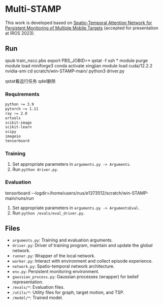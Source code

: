 # Multi-STAMP

This work is developed based on [Spatio-Temporal Attention Network for Persistent Monitoring of Multiple Mobile Targets](https://arxiv.org/abs/2303.06350) (accepted for presentation at IROS 2023).

## Run
qsub train_nscc.pbs
export PBS_JOBID=*
qstat -f
ssh *
module purge
module load miniforge3
conda activate xingjian
module load cuda/12.2.2
nvidia-smi
cd scratch/win-STAMP-main/
python3 driver.py

qstat看运行任务
qdel删除
### Requirements
```bash
python >= 3.9
pytorch >= 1.11
ray >= 2.0
ortools
scikit-image
scikit-learn
scipy
imageio
tensorboard
```

### Training
1. Set appropriate parameters in `arguments.py -> Arguments`.
2. Run `python driver.py`.

### Evaluation
tensorboard --logdir=/home/users/nus/e1373512/scratch/win-STAMP-main/runs/run
1. Set appropriate parameters in `arguments.py -> ArgumentsEval`.
2. Run `python /evals/eval_driver.py`.

## Files
- `arguments.py`: Training and evaluation arguments.
- `driver.py`: Driver of training program, maintain and update the global network.
- `runner.py`: Wrapper of the local network.
- `worker.py`: Interact with environment and collect episode experience.
- `network.py`: Spatio-temporal network architecture.
- `env.py`: Persistent monitoring environment.
- `gaussian_process.py`: Gaussian processes (wrapper) for belief representation.
- `/evals/*`: Evaluation files.
- `/utils/*`: Utility files for graph, target motion, and TSP.
- `/model/*`: Trained model.
